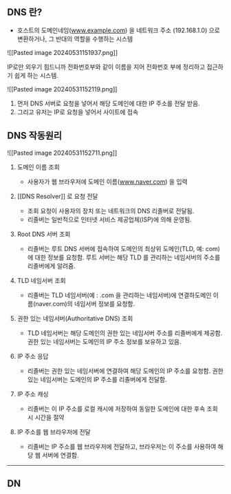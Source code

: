 ## DNS 란?

* 호스트의 도메인네임(www.example.com) 을 네트워크 주소 (192.168.1.0) 으로 변환하거나, 그 반대의 역할을 수행하는 시스템

![[Pasted image 20240531151937.png]]

IP로만 외우기 힘드니까 전화번호부와 같이 이름을 지어 전화번호 부에 정리하고 접근하기 쉽게 하는 시스템.

![[Pasted image 20240531152119.png]]
1. 먼저 DNS 서버로 요청을 넣어서 해당 도메인에 대한 IP 주소를 전달 받음.
2. 그리고 유저는 IP로 요청을 넣어서 사이트에 접속


## DNS 작동원리

![[Pasted image 20240531152711.png]]


1. 도메인 이름 조회
	* 사용자가 웹 브라우저에 도메인 이름(www.naver.com) 을 입력

2. [[DNS Resolver]] 로 요청 전달
	* 조회 요청이 사용자의 장치 또는 네트워크의 DNS 리졸버로 전달됨.
	* 리졸버는 일반적으로 인터넷 서비스 제공업체(ISP)에 의해 운영됨.

3. Root DNS 서버 조회
	* 리졸버는 루트 DNS 서버에 접속하여 도메인의 최상위 도메인(TLD, 예: com)에 대한 정보를 요청함. 루트 서버는 해당 TLD 를 관리하는 네임서버의 주소를 리졸버에게 알려줌.

4. TLD 네임서버 조회
	* 리졸버는 TLD 네임서버(예 : .com 을 관리하는 네임서버)에 연결하도메인 이름(naver.com)의 네임서버 정보를 요청함.

5. 권한 있는 네임서버(Authoritative DNS) 조회
	* TLD 네임서버는 해당 도메인의 권한 있는 네임서버 주소를 리졸버에게 제공함. 권한 있는 네임서버는 도메인의 IP 주소 정보를 보유하고 있음.

6. IP 주소 응답
	* 리졸버는 권한 있는 네임서버에 연결하여 해당 도메인의 IP 주소를 요청함. 권한 있는 네임서버는 도메인의 IP 주소를 리졸버에게 전달함.

7. IP 주소 캐싱
	* 리졸버는 이 IP 주소를 로컬 캐시에 저장하여 동일한 도메인에 대한 후속 조회 시 시간을 절약

8. IP 주소를 웹 브라우저에 전달
	* 리졸버는 IP 주소를 웹 브라우저에 전달하고, 브라우저는 이 주소를 사용하여 해당 웹 서버에 연결함.

---

## DN